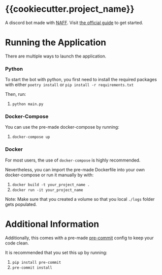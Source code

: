 # {{cookiecutter.project_name}}


A discord bot made with [NAFF](https://github.com/Discord-Snake-Pit/NAFF).
Visit [the official guide](https://naff.readthedocs.io/Guides/01%20Getting%20Started/) to get started.

# Running the Application
There are multiple ways to launch the application.


### Python
To start the bot with python, you first need to install the required packages with either `poetry install` or `pip install -r requirements.txt` 


Then, run:

1) `python main.py`


### Docker-Compose
You can use the pre-made docker-compose by running:

1) `docker-compose up`

### Docker
For most users, the use of `docker-compose` is highly recommended.

Nevertheless, you can import the pre-made Dockerfile into your own docker-compose or run it manually by with:

1) `docker build -t your_project_name .`
2) `docker run -it your_project_name`

Note: Make sure that you created a volume so that you local `./logs` folder gets populated.

# Additional Information
Additionally, this comes with a pre-made [pre-commit](https://pre-commit.com) config to keep your code clean. 

It is recommended that you set this up by running:

1) `pip install pre-commit`
2) `pre-commit install`
